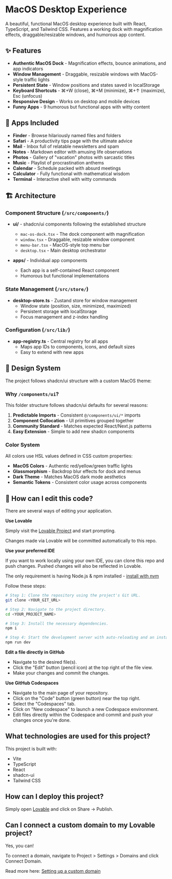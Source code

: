 # MacOS Desktop Experience

A beautiful, functional MacOS desktop experience built with React, TypeScript, and Tailwind CSS. Features a working dock with magnification effects, draggable/resizable windows, and humorous app content.

## ✨ Features

- **Authentic MacOS Dock** - Magnification effects, bounce animations, and app indicators
- **Window Management** - Draggable, resizable windows with MacOS-style traffic lights
- **Persistent State** - Window positions and states saved in localStorage
- **Keyboard Shortcuts** - ⌘+W (close), ⌘+M (minimize), ⌘+↑ (maximize), Esc (unfocus)
- **Responsive Design** - Works on desktop and mobile devices
- **Funny Apps** - 9 humorous but functional apps with witty content

## 🎯 Apps Included

- **Finder** - Browse hilariously named files and folders
- **Safari** - A productivity tips page with the ultimate advice
- **Mail** - Inbox full of relatable newsletters and spam
- **Notes** - Markdown editor with amusing life observations
- **Photos** - Gallery of "vacation" photos with sarcastic titles
- **Music** - Playlist of procrastination anthems
- **Calendar** - Schedule packed with absurd meetings
- **Calculator** - Fully functional with mathematical wisdom
- **Terminal** - Interactive shell with witty commands

## 🏗️ Architecture

### Component Structure (`/src/components/`)

- **ui/** - shadcn/ui components following the established structure
  - `mac-os-dock.tsx` - The dock component with magnification
  - `window.tsx` - Draggable, resizable window component  
  - `menu-bar.tsx` - MacOS-style top menu bar
  - `desktop.tsx` - Main desktop orchestrator

- **apps/** - Individual app components
  - Each app is a self-contained React component
  - Humorous but functional implementations

### State Management (`/src/store/`)

- **desktop-store.ts** - Zustand store for window management
  - Window state (position, size, minimized, maximized)
  - Persistent storage with localStorage
  - Focus management and z-index handling

### Configuration (`/src/lib/`)

- **app-registry.ts** - Central registry for all apps
  - Maps app IDs to components, icons, and default sizes
  - Easy to extend with new apps

## 🎨 Design System

The project follows shadcn/ui structure with a custom MacOS theme:

### Why `/components/ui`?

This folder structure follows shadcn/ui defaults for several reasons:

1. **Predictable Imports** - Consistent `@/components/ui/*` imports
2. **Component Collocation** - UI primitives grouped together  
3. **Community Standard** - Matches expected React/Next.js patterns
4. **Easy Extension** - Simple to add new shadcn components

### Color System

All colors use HSL values defined in CSS custom properties:

- **MacOS Colors** - Authentic red/yellow/green traffic lights
- **Glassmorphism** - Backdrop blur effects for dock and menus  
- **Dark Theme** - Matches MacOS dark mode aesthetics
- **Semantic Tokens** - Consistent color usage across components

## 🚀 How can I edit this code?

There are several ways of editing your application.

**Use Lovable**

Simply visit the [Lovable Project](https://lovable.dev/projects/e2ab39ea-fd01-4e3b-8a2b-a165aa010123) and start prompting.

Changes made via Lovable will be committed automatically to this repo.

**Use your preferred IDE**

If you want to work locally using your own IDE, you can clone this repo and push changes. Pushed changes will also be reflected in Lovable.

The only requirement is having Node.js & npm installed - [install with nvm](https://github.com/nvm-sh/nvm#installing-and-updating)

Follow these steps:

```sh
# Step 1: Clone the repository using the project's Git URL.
git clone <YOUR_GIT_URL>

# Step 2: Navigate to the project directory.
cd <YOUR_PROJECT_NAME>

# Step 3: Install the necessary dependencies.
npm i

# Step 4: Start the development server with auto-reloading and an instant preview.
npm run dev
```

**Edit a file directly in GitHub**

- Navigate to the desired file(s).
- Click the "Edit" button (pencil icon) at the top right of the file view.
- Make your changes and commit the changes.

**Use GitHub Codespaces**

- Navigate to the main page of your repository.
- Click on the "Code" button (green button) near the top right.
- Select the "Codespaces" tab.
- Click on "New codespace" to launch a new Codespace environment.
- Edit files directly within the Codespace and commit and push your changes once you're done.

## What technologies are used for this project?

This project is built with:

- Vite
- TypeScript
- React
- shadcn-ui
- Tailwind CSS

## How can I deploy this project?

Simply open [Lovable](https://lovable.dev/projects/e2ab39ea-fd01-4e3b-8a2b-a165aa010123) and click on Share -> Publish.

## Can I connect a custom domain to my Lovable project?

Yes, you can!

To connect a domain, navigate to Project > Settings > Domains and click Connect Domain.

Read more here: [Setting up a custom domain](https://docs.lovable.dev/tips-tricks/custom-domain#step-by-step-guide)
